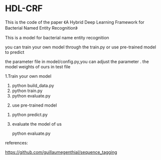 # HDL-CRF
This is the code of the paper 《A Hybrid Deep Learning Framework for Bacterial Named Entity Recognition》

This is  a model for bacterial name entity recognition

you can train your own model through the train.py or use pre-trained model to predict 

the parameter file in model/config.py,you can adjust the parameter .
the model weights of ours in test file

1.Train your own model
  1) python build_data.py
  2) python train.py
  3) python evaluate.py
 
2. use pre-trained model
 1) python predict.py
 

3. evaluate the model of us

    python evaluate.py
    
    
  
references:

https://github.com/guillaumegenthial/sequence_tagging


